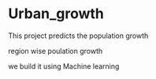 # Urban_growth

This project predicts the population growth 

region wise poulation growth

we build it using Machine learning
